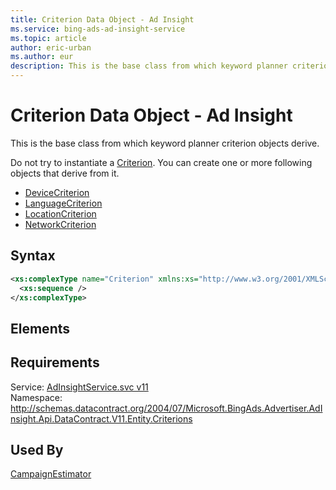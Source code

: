 ```yaml
---
title: Criterion Data Object - Ad Insight
ms.service: bing-ads-ad-insight-service
ms.topic: article
author: eric-urban
ms.author: eur
description: This is the base class from which keyword planner criterion objects derive.
---
```

# Criterion Data Object - Ad Insight
This is the base class from which keyword planner criterion objects derive. 

Do not try to instantiate a [Criterion](../ad-insight-service/criterion.md). You can create one or more following objects that derive from it.
- [DeviceCriterion](../ad-insight-service/devicecriterion.md)  
- [LanguageCriterion](../ad-insight-service/languagecriterion.md)  
- [LocationCriterion](../ad-insight-service/locationcriterion.md)  
- [NetworkCriterion](../ad-insight-service/networkcriterion.md)  

## Syntax
```xml
<xs:complexType name="Criterion" xmlns:xs="http://www.w3.org/2001/XMLSchema">
  <xs:sequence />
</xs:complexType>
```

## <a name="elements"></a>Elements

## Requirements
Service: [AdInsightService.svc v11](https://adinsight.api.bingads.microsoft.com/Api/Advertiser/AdInsight/v11/AdInsightService.svc)  
Namespace: http://schemas.datacontract.org/2004/07/Microsoft.BingAds.Advertiser.AdInsight.Api.DataContract.V11.Entity.Criterions  

## Used By
[CampaignEstimator](campaignestimator.md)  
